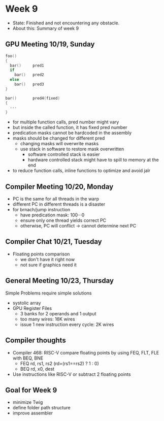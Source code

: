 # Week 9
- State: Finished and not encountering any obstacle.
- About this: Summary of week 9

## GPU Meeting 10/19, Sunday
```c
foo()
{
  bar()     pred1
  if
    bar()   pred2
  else
    bar()   pred3
}

bar()       pred4(fixed)
{
  ···
}
```
- for multiple function calls, pred number might vary
- but inside the called function, it has fixed pred number
- predication masks cannot be hardcoded in the assembly
- masks should be changed for different pred
  - changing masks will overwrite masks
  - use stack in software to restore mask overwritten
    - software controlled stack is easier
    - hardware controlled stack might have to spill to memory at the end
- to reduce function calls, inline functions to optimize and avoid jalr

## Compiler Meeting 10/20, Monday
- PC is the same for all threads in the warp
- different PC in different threads is a disaster
- for brnach/jump instruction
  - have predication mask: 100···0
  - ensure only one thread yields correct PC
  - otherwise, PC will conflict -> cannot determine next PC

## Compiler Chat 10/21, Tuesday
- Floating points comparison
  - we don't have it right now
  - not sure if graphics need it

## General Meeting 10/23, Thursday
Simple Problems require simple solutions
- systolic array
- GPU Register Files
  - 3 banks for 2 operands and 1 output
  - too many wires: 16K wires
  - issue 1 new instruction every cycle: 2K wires

## Compiler thoughts
- Compiler 468: RISC-V compare floating points by using FEQ, FLT, FLE with BEQ, BNE
  - FEQ rd, rs1, rs2 (rd=(rs1==rs2) ? 1 : 0)
  - BEQ rd, x0, dest
- Use instructions like RISC-V or subtract 2 floating points

## Goal for Week 9
- minimize Twig
- define folder path structure
- improve assembler
